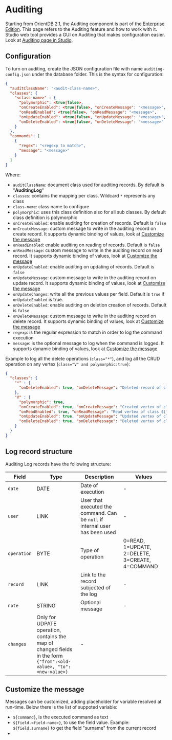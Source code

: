 # Auditing
Starting from OrientDB 2.1, the Auditing component is part of the [Enterprise Edition](http://www.orientechnologies.com/orientdb-enterprise/). This page refers to the Auditing feature and how to work with it. Studio web tool provides a GUI on Auditing that makes configuration easier. Look at [Auditing page in Studio](Studio-Auditing.md).

## Configuration
To turn on auditing, create the JSON configuration file with name `auditing-config.json` under the database folder. This is the syntax for configuration:

```json
{
  "auditClassName": "<audit-class-name>",
  "classes": {
    "<class-name>" : {
      "polymorphic": <true|false>,
      "onCreateEnabled": <true|false>, "onCreateMessage": "<message>",
      "onReadEnabled": <true|false>, "onReadMessage": "<message>",
      "onUpdateEnabled": <true|false>, "onUpdateMessage": "<message>", "onUpdateChanges": <true|false>,
      "onDeleteEnabled": <true|false>, "onDeleteMessage": "<message>"
    }
  },
  "commands": [
    {
      "regex": "<regexp to match>",
      "message": "<message>"
    }
  ]
}
```

Where:
- `auditClassName`: document class used for auditing records. By default is "**AuditingLog**"
- `classes`: contains the mapping per class. Wildcard `*` represents any class
- `class-name`: class name to configure
- `polymorphic`: uses this class definition also for all sub classes. By default class definition is polymorphic
- `onCreateEnabled`: enable auditing for creation of records. Default is `false`
- `onCreateMessage`: custom message to write in the auditing record on create record. It supports dynamic binding of values, look at [Customize the message](Auditing.md#customize-the-message)
- `onReadEnabled`: enable auditing on reading of records. Default is `false`
- `onReadMessage`: custom message to write in the auditing record on read record. It supports dynamic binding of values, look at [Customize the message](Auditing.md#customize-the-message)
- `onUpdateEnabled`: enable auditing on updating of records. Default is `false`
- `onUpdateMessage`: custom message to write in the auditing record on update record. It supports dynamic binding of values, look at [Customize the message](Auditing.md#customize-the-message)
- `onUpdateChanges`: write all the previous values per field. Default is `true` if `onUpdateEnabled` is true.
- `onDeleteEnabled`: enable auditing on deletion creation of records. Default is `false`
- `onDeleteMessage`: custom message to write in the auditing record on delete record. It supports dynamic binding of values, look at [Customize the message](Auditing.md#customize-the-message)
- `regexp`: is the regular expression to match in order to log the command execution
- `message`: is the optional message to log when the command is logged. It supports dynamic binding of values, look at [Customize the message](Auditing.md#customize-the-message)

Example to log all the delete operations (`class="*"`), and log all the CRUD operation on any vertex (`class="V" and polymorphic:true`):
```json
{
  "classes": {
    "*" : {
      "onDeleteEnabled": true, "onDeleteMessage": "Deleted record of class ${field.@class}"
    },
    "V" : {
      "polymorphic": true,
      "onCreateEnabled": true, "onCreateMessage": "Created vertex of class ${field.@class}",
      "onReadEnabled": true, "onReadMessage": "Read vertex of class ${field.@class}",
      "onUpdateEnabled": true, "onUpdateMessage": "Updated vertex of class ${field.@class}",
      "onDeleteEnabled": true, "onDeleteMessage": "Deleted vertex of class ${field.@class}"
    }
  }
}
```

## Log record structure
Auditing Log records have the following structure:

|Field|Type|Description|Values|
|-----|----|-----------|------|
|`date`|DATE|Date of execution|-|
|`user`|LINK|User that executed the command. Can be `null` if internal user has been used|-|
|`operation`|BYTE|Type of operation|0=READ, 1=UPDATE, 2=DELETE, 3=CREATE, 4=COMMAND|
|`record`|LINK|Link to the record subjected of the log|-|
|`note`|STRING|Optional message|-|
|`changes`|Only for UDPATE operation, contains the map of changed fields in the form `{"from":<old-value>, "to":<new-value>}`|-|


## Customize the message

Messages can be customized, adding placeholder for variable resolved at run-time. Below there is the list of suppoted variable:
- `${command}`, is the executed command as text
- `${field.<field-name>}`, to use the field value. Example: `${field.surname}` to get the field "surname" from the current record
- 
